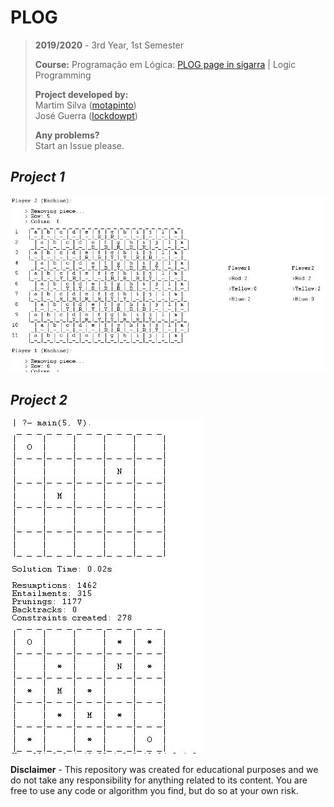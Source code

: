 # PLOG

> **2019/2020** - 3rd Year, 1st Semester	
>	
> **Course:** Programação em Lógica: [PLOG page in sigarra](https://sigarra.up.pt/feup/en/ucurr_geral.ficha_uc_view?pv_ocorrencia_id=272714) | Logic Programming
>	
> **Project developed by:**\
> Martim Silva ([motapinto](https://github.com/motapinto))\
> José Guerra ([lockdowpt](https://github.com/lockdowpt))
>
> **Any problems?**\
> Start an Issue please.

## ***Project 1***
![Project 1](/Projects/Project1/img/proj1.JPG)
## ***Project 2***
![Project 2](/Projects/Project2/img/proj2.JPG)

**Disclaimer** - This repository was created for educational purposes and we do not take any responsibility for anything related to its content. You are free to use any code or algorithm you find, but do so at your own risk.
